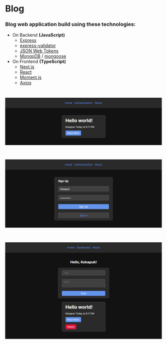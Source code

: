# Blog

### Blog web application build using these technologies:

- On Backend **(JavaScript)**
  - [Express](https://expressjs.com)
  - [express-validator](https://express-validator.github.io)
  - [JSON Web Tokens](https://jwt.io)
  - [MongoDB](https://www.mongodb.com) / [mongoose](https://mongoosejs.com)
- On Frontend **(TypeScript)**
  - [Next.js](https://nextjs.org)
  - [React](https://react.dev)
  - [Moment.js](https://momentjs.com)
  - [Axios](https://axios-http.com)

# ![Home](screenshots/home.png)

# ![Auth](screenshots/auth.png)

# ![Dashboard](screenshots/dashboard.png)
